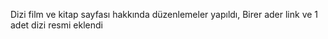 
 Dizi film ve kitap sayfası hakkında düzenlemeler yapıldı, 
 Birer ader link ve 1 adet dizi resmi eklendi
